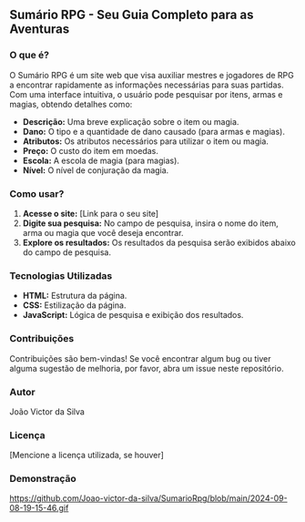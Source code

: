 ## Sumário RPG - Seu Guia Completo para as Aventuras

### O que é?
O Sumário RPG é um site web que visa auxiliar mestres e jogadores de RPG a encontrar rapidamente as informações necessárias para suas partidas. Com uma interface intuitiva, o usuário pode pesquisar por itens, armas e magias, obtendo detalhes como:

* **Descrição:** Uma breve explicação sobre o item ou magia.
* **Dano:** O tipo e a quantidade de dano causado (para armas e magias).
* **Atributos:** Os atributos necessários para utilizar o item ou magia.
* **Preço:** O custo do item em moedas.
* **Escola:** A escola de magia (para magias).
* **Nível:** O nível de conjuração da magia.

### Como usar?
1. **Acesse o site:** [Link para o seu site]
2. **Digite sua pesquisa:** No campo de pesquisa, insira o nome do item, arma ou magia que você deseja encontrar.
3. **Explore os resultados:** Os resultados da pesquisa serão exibidos abaixo do campo de pesquisa.

### Tecnologias Utilizadas
* **HTML:** Estrutura da página.
* **CSS:** Estilização da página.
* **JavaScript:** Lógica de pesquisa e exibição dos resultados.

### Contribuições
Contribuições são bem-vindas! Se você encontrar algum bug ou tiver alguma sugestão de melhoria, por favor, abra um issue neste repositório.

### Autor
João Victor da Silva

### Licença
[Mencione a licença utilizada, se houver]

### Demonstração
https://github.com/Joao-victor-da-silva/SumarioRpg/blob/main/2024-09-08-19-15-46.gif
